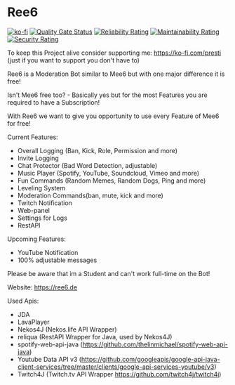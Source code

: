 # Ree6

[![ko-fi](https://ko-fi.com/img/githubbutton_sm.svg)](https://ko-fi.com/T6T4AC652)
[![Quality Gate Status](https://sonarcloud.io/api/project_badges/measure?project=DxsSucuk_Ree6&metric=alert_status)](https://sonarcloud.io/summary/new_code?id=DxsSucuk_Ree6) [![Reliability Rating](https://sonarcloud.io/api/project_badges/measure?project=DxsSucuk_Ree6&metric=reliability_rating)](https://sonarcloud.io/summary/new_code?id=DxsSucuk_Ree6) [![Maintainability Rating](https://sonarcloud.io/api/project_badges/measure?project=DxsSucuk_Ree6&metric=sqale_rating)](https://sonarcloud.io/summary/new_code?id=DxsSucuk_Ree6) [![Security Rating](https://sonarcloud.io/api/project_badges/measure?project=DxsSucuk_Ree6&metric=security_rating)](https://sonarcloud.io/summary/new_code?id=DxsSucuk_Ree6) 

To keep this Project alive consider supporting me: https://ko-fi.com/presti (just if you want to support you don't have to)

Ree6 is a Moderation Bot similar to Mee6 but with one major difference it is free!

Isn't Mee6 free too? - Basically yes but for the most Features you are required to have a Subscription!

With Ree6 we want to give you opportunity to use every Feature of Mee6 for free!

Current Features:
- Overall Logging (Ban, Kick, Role, Permission and more)
- Invite Logging
- Chat Protector (Bad Word Detection, adjustable)
- Music Player (Spotify, YouTube, Soundcloud, Vimeo and more)
- Fun Commands (Random Memes, Random Dogs, Ping and more)
- Leveling System
- Moderation Commands(ban, mute, kick and more)
- Twitch Notification
- Web-panel
- Settings for Logs
- RestAPI

Upcoming Features:
- YouTube Notification
- 100% adjustable messages

Please be aware that im a Student and can't work full-time on the Bot!

Website: https://ree6.de

Used Apis:
- JDA
- LavaPlayer
- Nekos4J (Nekos.life API Wrapper)
- reliqua (RestAPI Wrapper for Java, used by Nekos4J)
- spotify-web-api-java (https://github.com/thelinmichael/spotify-web-api-java)
- Youtube Data API v3 (https://github.com/googleapis/google-api-java-client-services/tree/master/clients/google-api-services-youtube/v3)
- Twitch4J (Twitch.tv API Wrapper https://github.com/twitch4j/twitch4j)
